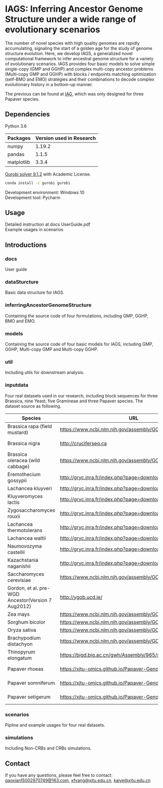 # IAGS: Inferring Ancestor Genome Structure under a wide range of evolutionary scenarios

The number of novel species with high quality genomes are rapidly accumulating, signaling the start of a golden age for the study of genome structure evolution. Here, we develop IAGS, a generalized novel computational framework to infer ancestral genome structure for a variety of evolutionary scenarios. IAGS provides four basic models to solve simple single-copy (GMP and GGHP) and complex multi-copy ancestor problems (Multi-copy GMP and GGHP) with blocks / endpoints matching optimization (self-BMO and EMO) strategies and their combinations to decode complex evolutionary history in a bottom-up manner.

The previous can be found at [IAG](https://github.com/XJTU-YeLab/IAG), which was only designed for three Papaver species.

## Dependencies
Python 3.6

Packages  | Version used in Research|
--------- | --------|
numpy  | 1.19.2 |
pandas  | 1.1.5 |
matplotlib  | 3.3.4 |

[Gurobi solver 9.1.2](https://www.gurobi.com/ ) with Academic License.  
```Bash
conda install -c gurobi gurobi 
```
Development environment: Windows 10  
Development tool: Pycharm  

## Usage
Detailed instruction at docs UserGuide.pdf  
Example usages in scenarios  

## Introductions

### docs
User guide

### dataSturcture
Basic data structure for IAGS.

### inferringAncestorGenomeStructure
Containing the source code of four formulations, including GMP, GGHP, BMO and EMO.

### models
Containing the source code of four basic models for IAGS, including GMP, GGHP, Multi-copy GMP and Multi-copy GGHP.

### util
Including utils for downstream analysis.

### inputdata
Four real datasets used in our research, including block sequences for three Brassica, nine Yeast, five Gramineae and three Papaver species. The dataset source as following.

Species | URL | Block |
--------|-----|------|
Brassica rapa (field mustard) |	https://www.ncbi.nlm.nih.gov/assembly/GCF_000309985.2/	| https://www.nature.com/articles/s41477-020-0735-y#Sec19 |
Brassica nigra	| http://cruciferseq.ca 	|  https://www.nature.com/articles/s41477-020-0735-y#Sec19 |
Brassica oleracea (wild cabbage) |	https://www.ncbi.nlm.nih.gov/assembly/GCA_900416815.2	|  https://www.nature.com/articles/s41477-020-0735-y#Sec19 |
Eremothecium gossypii |	http://gryc.inra.fr/index.php?page=download |	Orthofinder and Drimm-Synteny |
Lachancea kluyveri	 | http://gryc.inra.fr/index.php?page=download	 |	Orthofinder and Drimm-Synteny |
Kluyveromyces lactis	| http://gryc.inra.fr/index.php?page=download	 |	Orthofinder and Drimm-Synteny |
Zygosaccharomyces rouxii	| http://gryc.inra.fr/index.php?page=download	 |	Orthofinder and Drimm-Synteny |
Lachancea thermotolerans	| http://gryc.inra.fr/index.php?page=download	 |	Orthofinder and Drimm-Synteny |
Lachancea waltii	| http://gryc.inra.fr/index.php?page=download	 |	Orthofinder and Drimm-Synteny |
Naumovozyma castellii	| http://gryc.inra.fr/index.php?page=download	 |	Orthofinder and Drimm-Synteny |
Kazachstania naganishii	| http://gryc.inra.fr/index.php?page=download	 |	Orthofinder and Drimm-Synteny |
Saccharomyces cerevisiae	| https://www.ncbi.nlm.nih.gov/assembly/GCF_000146045.2/	 |	Orthofinder and Drimm-Synteny |
Gordon, et al. pre-WGD Ancestor(Version 7 Aug2012)	| http://ygob.ucd.ie/	 |	Orthofinder and Drimm-Synteny |
Zea mays |	https://www.ncbi.nlm.nih.gov/assembly/GCF_902167145.1 |	Orthofinder and Drimm-Synteny |
Sorghum bicolor |	https://www.ncbi.nlm.nih.gov/assembly/GCF_000003195.3	  |	Orthofinder and Drimm-Synteny |
Oryza sativa	| https://www.ncbi.nlm.nih.gov/assembly/GCF_001433935.1/#/st	 |	Orthofinder and Drimm-Synteny |
Brachypodium distachyon	| https://www.ncbi.nlm.nih.gov/assembly/GCF_000005505.3	 |	Orthofinder and Drimm-Synteny |
Thinopyrum elongatum	| https://bigd.big.ac.cn/gwh/Assembly/965/show	 |	Orthofinder and Drimm-Synteny |
Papaver rhoeas |	https://xjtu-omics.github.io/Papaver-Genomics/ |	https://github.com/xjtu-omics/IAG/tree/master/inputFiles |
Papaver somniferum |		https://xjtu-omics.github.io/Papaver-Genomics/ |	https://github.com/xjtu-omics/IAG/tree/master/inputFiles |
Papaver setigerum		| 	https://xjtu-omics.github.io/Papaver-Genomics/ |	https://github.com/xjtu-omics/IAG/tree/master/inputFiles |

### scenarios
Pipline and example usages for four real datasets.


### simulations
Including Non-CRBs and CRBs simulations.
 

## Contact
If you have any questions, please feel free to contact: gaoxian15002970749@163.com, xfyang@xjtu.edu.cn, kaiye@xjtu.edu.cn






